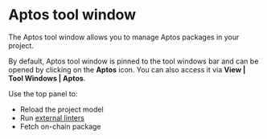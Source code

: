# Aptos tool window

The Aptos tool window allows you to manage Aptos packages in your project.

By default, Aptos tool window is pinned to the tool windows bar and can be opened by clicking on the **Aptos** icon. 
You can also access it via **View | Tool Windows | Aptos**.

Use the top panel to:

* Reload the project model
* Run [external linters](Code-Analysis.md#external-linters)
* Fetch on-chain package